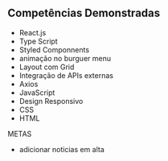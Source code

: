 ## Competências Demonstradas

- React.js
- Type Script
- Styled Componnents
- animação no burguer menu
- Layout com Grid
- Integração de APIs externas
- Axios
- JavaScript
- Design Responsivo
- CSS
- HTML

METAS

- adicionar noticias em alta
